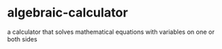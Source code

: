 # algebraic-calculator
a calculator that solves mathematical equations with variables on one or both sides
